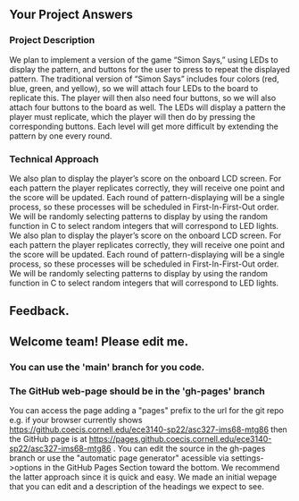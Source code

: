 ## Your Project Answers

### Project Description

We plan to implement a version of the game “Simon Says,” using LEDs to display the pattern, and buttons for the user to press to repeat the displayed pattern. The traditional version of “Simon Says” includes four colors (red, blue, green, and yellow), so we will attach four LEDs to the board to replicate this. The player will then also need four buttons, so we will also attach four buttons to the board as well. The LEDs will display a pattern the player must replicate, which the player will then do by pressing the corresponding buttons. Each level will get more difficult by extending the pattern by one every round.
### Technical Approach

We also plan to display the player’s score on the onboard LCD screen. For each pattern the player replicates correctly, they will receive one point and the score will be updated. Each round of pattern-displaying will be a single process, so these processes will be scheduled in First-In-First-Out order. We will be randomly selecting patterns to display by using the random function in C to select random integers that will correspond to LED lights.
We also plan to display the player’s score on the onboard LCD screen. For each pattern the player replicates correctly, they will receive one point and the score will be updated. Each round of pattern-displaying will be a single process, so these processes will be scheduled in First-In-First-Out order. We will be randomly selecting patterns to display by using the random function in C to select random integers that will correspond to LED lights.

## Feedback.

## Welcome team! Please edit me.
### You can use the 'main' branch for you code.
### The GitHub web-page should be in the 'gh-pages' branch
You can access the page adding a "pages" prefix to the url for the git repo e.g. if your browser currently shows https://github.coecis.cornell.edu/ece3140-sp22/asc327-ims68-mtg86 then the GitHub page is at https://pages.github.coecis.cornell.edu/ece3140-sp22/asc327-ims68-mtg86 . You can edit the source in the gh-pages branch or use the "automatic page generator" acessible via settings->options in the GitHub Pages Section toward the bottom. We recommend the latter approach since it is quick and easy. We made an initial wepage that you can edit and a description of the headings we expect to see.